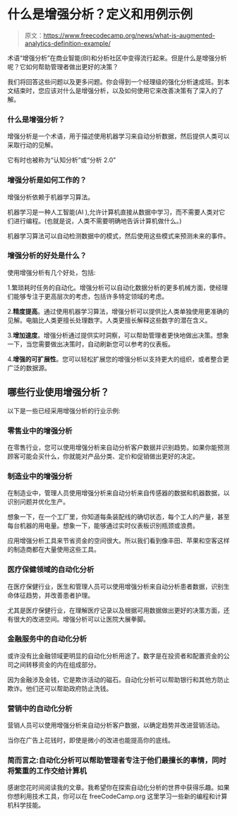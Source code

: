 # 什么是增强分析？定义和用例示例

> 原文：<https://www.freecodecamp.org/news/what-is-augmented-analytics-definition-example/>

术语“增强分析”在商业智能(BI)和分析社区中变得流行起来。但是什么是增强分析呢？它如何帮助管理者做出更好的决策？

我们将回答这些问题以及更多问题。你会得到一个经理级的强化分析速成班。到本文结束时，您应该对什么是增强分析，以及如何使用它来改善决策有了深入的了解。

### 什么是增强分析？

增强分析是一个术语，用于描述使用机器学习来自动分析数据，然后提供人类可以采取行动的见解。

它有时也被称为“认知分析”或“分析 2.0”

### 增强分析是如何工作的？

增强分析依赖于机器学习算法。

机器学习是一种人工智能(AI ),允许计算机直接从数据中学习，而不需要人类对它们进行编程。(也就是说，人类不需要明确地告诉计算机做什么。)

机器学习算法可以自动检测数据中的模式，然后使用这些模式来预测未来的事件。

### 增强分析的好处是什么？

使用增强分析有几个好处，包括:

1.繁琐耗时任务的自动化。增强分析可以自动化数据分析的更多机械方面，使经理们能够专注于更高层次的考虑，包括许多特定领域的考虑。

2.**精度提高**。通过使用机器学习算法，增强分析可以提供比人类单独使用更准确的见解。电脑比人类更擅长处理数字。人类更擅长解释这些数字的潜在含义。

3.**增加速度**。增强分析通过提供实时洞察，可以帮助管理者更快地做出决策。想象一下，当您需要做出决策时，自动刷新您可以参考的仪表板。

4.**增强的可扩展性**。您可以轻松扩展您的增强分析以支持更大的组织，或者整合更广泛的数据源。

## 哪些行业使用增强分析？

以下是一些已经采用增强分析的行业示例:

### 零售业中的增强分析

在零售行业，您可以使用增强分析来自动分析客户数据并识别趋势。如果你能预测顾客可能会买什么，你就能对产品分类、定价和促销做出更好的决定。

### 制造业中的增强分析

在制造业中，管理人员使用增强分析来自动分析来自传感器的数据和机器数据，以识别问题并优化生产。

想象一下，在一个工厂里，你知道每条装配线的确切状态，每个工人的产量，甚至每台机器的用电量。想象一下，能够通过实时仪表板识别瓶颈或浪费。

应用增强分析工具来节省资金的空间很大。所以我们看到像丰田、苹果和空客这样的制造商都在大量使用这些工具。

### 医疗保健领域的自动化分析

在医疗保健行业，医生和管理人员可以使用增强分析来自动分析患者数据，识别生命体征趋势，并改善患者护理。

尤其是医疗保健行业，在理解医疗记录以及根据可用数据做出更好的决策方面，还有很大的改进空间。增强分析可以让医院大展拳脚。

### 金融服务中的自动化分析

或许没有比金融领域更明显的自动化分析用途了。数字是在投资者和配置资金的公司之间转移资金的内在组成部分。

因为金融涉及金钱，它是欺诈活动的磁石。自动化分析可以帮助银行和其他方防止欺诈。他们还可以帮助政府防止洗钱。

### 营销中的自动化分析

营销人员可以使用增强分析来自动分析客户数据，以确定趋势并改进营销活动。

当你在广告上花钱时，即使是微小的改进也能提高你的底线。

### 简而言之:自动化分析可以帮助管理者专注于他们最擅长的事情，同时将繁重的工作交给计算机

感谢您花时间阅读我的文章。我希望你在探索自动化分析的世界中获得乐趣。如果你想利用技术工具，你可以在 freeCodeCamp.org 这里学习一些新的编程和计算机科学技能。
